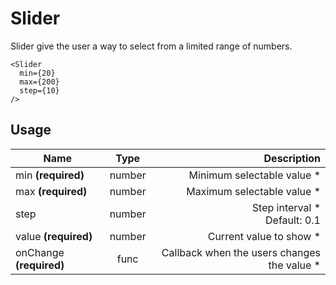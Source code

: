 <!-- 
This is an auto-generated markdown. 
You can change it in "src/molecules/Slider.jsx" and run build:docs to update this file.
-->
# Slider
Slider give the user a way to select from a limited range of numbers.

```example
<Slider
  min={20}
  max={200}
  step={10}
/>
```
## Usage
| Name        | Type           | Description  |
| ----------- |:--------------:| ------------:|
|min **(required)**|number|Minimum selectable value *
|max **(required)**|number|Maximum selectable value *
|step|number|Step interval *<br>Default: 0.1
|value **(required)**|number|Current value to show *
|onChange **(required)**|func|Callback when the users changes the value *
